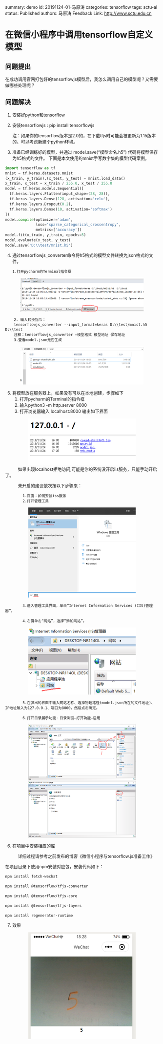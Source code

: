 summary: demo
id: 20191124-01-马原涛
categories: tensorflow
tags: sctu-ai
status: Published 
authors: 马原涛
Feedback Link: http://www.sctu.edu.cn

# 在微信小程序中调用tensorflow自定义模型
## 问题提出
在成功调用官网打包好的tensorflowjs模型后，我怎么调用自己的模型呢？又需要做哪些处理呢？


## 问题解决

1.	安装好python和tensorflow
2.	安装tensorflowjs : pip install tensorflowjs

    注：如果你的tensorflow版本是2.0的，在下载tfjs时可能会被更新为1.15版本的。可以考虑新建个python环境。
3.	准备已经训练好的模型，并通过 model.save(“模型命名.h5”) 代码将模型保存为h5格式的文件。
    下面是本文使用的mnist手写数字集的模型代码案例。

```python
import tensorflow as tf
mnist = tf.keras.datasets.mnist
(x_train, y_train),(x_test, y_test) = mnist.load_data()
x_train, x_test = x_train / 255.0, x_test / 255.0
model = tf.keras.models.Sequential([
  tf.keras.layers.Flatten(input_shape=(28, 28)),
  tf.keras.layers.Dense(128, activation='relu'),
  tf.keras.layers.Dropout(0.2),
  tf.keras.layers.Dense(10, activation='softmax')
])
model.compile(optimizer='adam',
              loss='sparse_categorical_crossentropy',
              metrics=['accuracy'])
model.fit(x_train, y_train, epochs=5)
model.evaluate(x_test, y_test)
model.save('D:\\test/mnist.h5')


```
4)	通过tensorflowjs_converter命令将h5格式的模型文件转换为json格式的文件。

        1.打开pycharm的Terminal指令框
<div align=center>
<img src='assets/20191124-01-马原涛-01.png' width='80%'>
</div>


        2. 输入转换指令：
        tensorflowjs_converter --input_format=keras D:\\test/mnist.h5  D:\\test 
        注释：tensorflowjs_converter –模型格式 模型地址 保存地址
        3.查看model.json是否生成
<div align=center>
<img src='assets/20191124-01-马原涛-02.png' width='80%'>
</div>

5)	将模型放在服务器上，如果没有可以在本地创建，步骤如下 
    1.	打开pycharm的Terminal的指令框
    2.	输入python3 -m http.server 8000
    3.	打开浏览器输入 localhost:8000  输出如下界面


<div align=center>
<img src='assets/20191124-01-马原涛-03.png' width='70%'>
</div>
&emsp;&emsp;&emsp;如果出现localhost拒绝访问,可能是你的系统没开启iis服务，只能手动开启了。

&emsp;&emsp;&emsp;未开启的建议依次按以下步骤来：

            1.百度：如何安装iss服务
            2.打开管理工具

<div align=center>
<img src='assets/20191124-01-马原涛-04.png' width='70%'>
</div>

            3.进入管理工具界面，单击“Internet Information Services (IIS)管理器”。

            4.右键单击“网站”，选择“添加网站”。
<div align=center>
<img src='assets/20191124-01-马原涛-05.png' width='70%'>
</div>

            5.在弹出的界面中输入网站名称、选择物理路径(model.json所在的文件地址)、IP地址输入为127.0.0.1、端口为8000，然后点击确定。

            6.打开目录展示功能：目录浏览—打开功能—启用

<div align=center>
<img src='assets/20191124-01-马原涛-06.png' width='70%'>
</div>


<div align=center>
<img src='assets/20191124-01-马原涛-07.png' width='70%'>
</div>

6) 在项目中安装相应的库
   
&emsp;&emsp;&emsp;详细过程请参考之前发布的博客《微信小程序与tensorflow.js准备工作》

在项目目录下使用npm安装对应包，安装代码如下：

```
npm install fetch-wechat

npm install @tensorflow/tfjs-converter

npm install @tensorflow/tfjs-core

npm install @tensorflow/tfjs-layers

npm install regenerator-runtime
```
7) 效果


<div align=center>
<img src='assets/20191124-01-马原涛-08.png' width='70%'>
</div>




